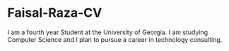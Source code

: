 # Faisal-Raza-CV
I am a fourth year Student at the University of Georgia. I am studying Computer Science and I plan to pursue a career in technology consulting.
